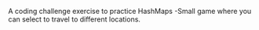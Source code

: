 A coding challenge exercise to practice HashMaps 
-Small game where you can select to travel to different locations.
